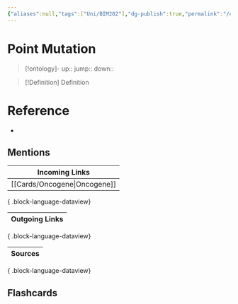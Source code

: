 ```yaml
---
{"aliases":null,"tags":["Uni/BIM202"],"dg-publish":true,"permalink":"/cards/point-mutation/","dgPassFrontmatter":true}
---
```


# Point Mutation

> [!ontology]-
> up:: 
> jump:: 
> down:: 

> [!Definition] Definition

# Reference

- 

## Mentions

| Incoming Links                  |
| ------------------------------- |
| [[Cards/Oncogene\|Oncogene]] |

{ .block-language-dataview}

| Outgoing Links |
| -------------- |

{ .block-language-dataview}

| Sources |
| ------- |

{ .block-language-dataview}

## Flashcards